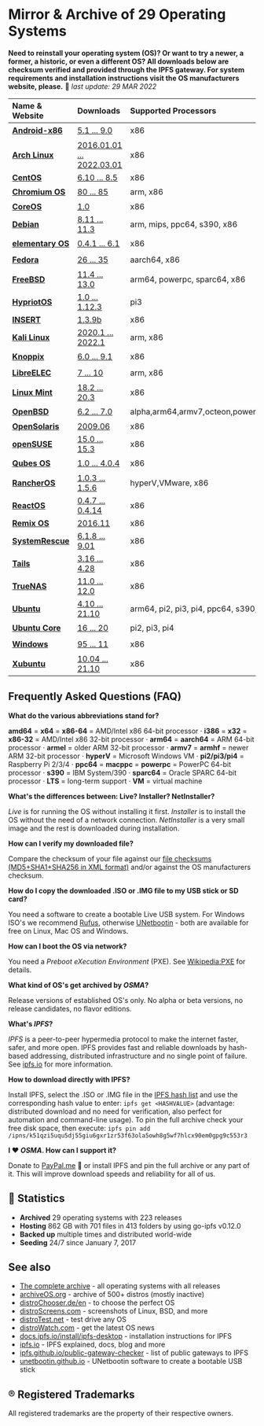Mirror & Archive of 29 Operating Systems
========================================

**Need to reinstall your operating system (OS)? Or want to try a newer, a former, a historic, or even a different OS? All downloads below are checksum verified and provided through the IPFS gateway. For system requirements and installation instructions visit the OS manufacturers website, please.** 📅 *last update: 29 MAR 2022*

| Name & Website                                  | Downloads                                                                                      | Supported Processors | Active? |
| :---------------------------------------------- | :--------------------------------------------------------------------------------------------- | :------------------- | ----- |
| **[Android-x86](https://www.android-x86.org)**  | [5.1 ... 9.0](https://storry.tv/ipfs/QmdQrao7eUjcZ1GbR8rG21PnAw1vs5VWrvUFCvsDFGaMk8)           | x86                  | ✔️ |
| **[Arch Linux](https://archlinux.org)**         | [2016.01.01 ... 2022.03.01](https://storry.tv/ipfs/QmWQpDcXwBZroWuLLNBQJNFDnD8bdJ9YWWiQUF8LDPHKL1) | x86                    | ✔️ |
| **[CentOS](https://www.centos.org)**            | [6.10 ... 8.5](https://storry.tv/ipfs/QmaC9xT1AEz5BwRsAvz15ND5vCp6Jz76BJoiKN2o4emQFs)          | x86                  | ❌ |
| **[Chromium OS](https://www.chromium.org/chromium-os)** | [80 ... 85](https://storry.tv/ipfs/QmZF34ExoBB1a5cforj7n1fM9KpryNSvjGdLSFSV6vrzFb)     | arm, x86             | ✔️ |
| **[CoreOS](https://coreos.com/)**               | [1.0](https://storry.tv/ipfs/QmZq9a53v9cepjhVsPN6S3sd12tntnxJiECtZFkcH8KBX9)                   | x86                  | ❌ |
| **[Debian](https://www.debian.org)**            | [8.11 ... 11.3](https://storry.tv/ipfs/QmdHLSByAKDspECvUrd4Q2nVGJyfr4HMyRvQPVqce97Y6w) | arm, mips, ppc64, s390, x86 | ✔️ |
| **[elementary OS](https://elementary.io)**      | [0.4.1 ... 6.1](https://storry.tv/ipfs/QmSCM4gJE11P1eYi5J2CihkZJ3q3tcgx4DiKXAhw9ULcfQ)         | x86                  | ✔️ |
| **[Fedora](https://getfedora.org)**             | [26 ... 35](https://storry.tv/ipfs/QmXJnxmSoFKbkpjBnd3DPKMeKjFzGGjuU4rrkTVZxwayYb)             | aarch64, x86         | ✔️ |
| **[FreeBSD](https://www.freebsd.org)**          | [11.4 ... 13.0](https://storry.tv/ipfs/QmSqaz3ctfHx24NREV8M6ogZrj4XCKnwa78xUD1vmof14Z)         | arm64, powerpc, sparc64, x86 | ✔️ |
| **[HypriotOS](https://blog.hypriot.com)**       | [1.0 ... 1.12.3](https://storry.tv/ipfs/QmVaauqYstcdrtz4XhmYAtBamyQKCjTZyH6NViQHXiV1r9)        | pi3                  | ✔️ |
| **[INSERT](https://www.inside-security.de/insert.html)** | [1.3.9b](https://storry.tv/ipfs/QmVpmV9bSigEbC4MTaw9G7x3USgeCEfPeTtERc3VFYEymx)       | x86                  | ❌ |
| **[Kali Linux](https://www.kali.org)**          | [2020.1 ... 2022.1](https://storry.tv/ipfs/QmVP4t9bWQi4PA7pYF1aafLeRhHAHn6uCN2GM3w2oamcgZ) | arm, x86                 | ✔️ |
| **[Knoppix](http://www.knoppix.org/)**          | [6.0 ... 9.1](https://storry.tv/ipfs/QmS9ZHoBcM6Q98UUiqhhvUAi7hbj39Yuy2bRNxhhVpr3QN)           | x86                  | ✔️ |
| **[LibreELEC](https://libreelec.tv)**           | [7 ... 10](https://storry.tv/ipfs/QmXFnHHMD6pBFBgGypMEmoqkepBihCs5MBZevbbaUR5D3x) | arm, x86             | ✔️ |
| **[Linux Mint](https://linuxmint.com)**         | [18.2 ... 20.3](https://storry.tv/ipfs/QmbvpqF6GnCiRuYQBxgmhFb12qoeQu1Dt9pKN7z3rUVupb)         | x86                  | ✔️ |
| **[OpenBSD](http://www.openbsd.org)**           | [6.2 ... 7.0](https://storry.tv/ipfs/Qmb46A7rddwpdb2399uxU4h1d7mNwBxZYwmFioNCz7WXRC)           | alpha,arm64,armv7,octeon,powerpc64,sparc64,x86 | ✔️ |
| **[OpenSolaris](https://www.oracle.com/technetwork/server-storage/solaris/index-135144.html)** | [2009.06](https://storry.tv/ipfs/QmdRpuTZTyKsQSXPt3dyv6WdTY7ZyaRkkU5S3Z9tkPriPv) | x86 | ❌ |
| **[openSUSE](https://www.opensuse.org)**        | [15.0 ... 15.3](https://storry.tv/ipfs/QmNcvhQWgzv946PAT1dBEN5FHJphB6W9kyEcZeDECNYMGM)         | x86                  | ✔️ |
| **[Qubes OS](https://www.qubes-os.org/)**       | [1.0 ... 4.0.4](https://storry.tv/ipfs/QmR433KbGHuXSZvukNNahyy61QFw4zD8e1nRuGzgtzbFYk)         | x86                  | ✔️ |
| **[RancherOS](http://rancher.com/rancher-os/)** | [1.0.3 ... 1.5.6](https://storry.tv/ipfs/QmT4NQYJU6mMmpJ9moooPgJpJDVoNP9rL7H3yumqpUqgb4)       | hyperV,VMware, x86   | ✔️ |
| **[ReactOS](https://www.reactos.org)**          | [0.4.7 ... 0.4.14](https://storry.tv/ipfs/QmeLeyuUsFJJx96HvEAsneJpG6PsZZLupkbLms8AvzHUY1 )     | x86                  | ✔️ |
| **[Remix OS](http://cn.jide.com/remixos)**      | [2016.11](https://storry.tv/ipfs/QmPhohZB29FNYqjBmxvPeXB1Jbd1anSq9tfXDE2xhZM54u)               | x86                  | ❌ |
| **[SystemRescue](http://www.system-rescue-cd.org/)**| [6.1.8 ... 9.01](https://storry.tv/ipfs/QmdBkd7G4LfFrvmfS6oqJ3rZEr7qZzqBi9JSYCrgwAPjgG) | x86                     | ✔️ |
| **[Tails](https://tails.boum.org/)**            | [3.16 ... 4.28](https://storry.tv/ipfs/QmSbuaj66jqNNTeZYSDrq1CKowRBbqgAhcTfqFfR4aU7V3) | x86                          | ✔️ |
| **[TrueNAS](https://www.truenas.org)**          | [11.0 ... 12.0](https://storry.tv/ipfs/Qma3n1u5J3hmiTGu3nz3u5Ln7BQh9Eyodwd1sfV2mJoynW)         | x86                  | ✔️ |
| **[Ubuntu](https://www.ubuntu.com/)**           | [4.10 ... 21.10](https://storry.tv/ipfs/QmV34LTSKMKF28PTGcxCx35a2SymDngFV53ZCm7DNvVFFc) | arm64, pi2, pi3, pi4, ppc64, s390, x86 | ✔️ |
| **[Ubuntu Core](https://www.ubuntu.com/core)**  | [16 ... 20](https://storry.tv/ipfs/QmdZRfLgQrh71X3ng1avdrbVyrLz2tECEY3AAaT3bRZ5wE)             | pi2, pi3, pi4        | ✔️ |
| **[Windows](https://www.microsoft.com)**        | [95 ... 11](https://storry.tv/ipfs/QmcLU6YPRes87qzZHcVjKbh9jZrCwJvBjXz9Y1dqVcytAf)             | x86                  | ✔️ |
| **[Xubuntu](https://www.xubuntu.org)**          | [10.04 ... 21.10](https://storry.tv/ipfs/QmdqYAuB3ME4mEYGYczTeYS2fH8koXFbQHjMcdDSjrK4ft) | x86                  | ✔️ |


Frequently Asked Questions (FAQ)
--------------------------------

**What do the various abbreviations stand for?**

**amd64** = **x64** = **x86-64** = AMD/Intel x86 64-bit processor · **i386** = **x32** = **x86-32** = AMD/Intel x86 32-bit processor  ·  **arm64** = **aarch64** = ARM 64-bit processor · **armel** = older ARM 32-bit processor · **armv7** = **armhf** = newer ARM 32-bit processor · **hyperV** = Microsoft Windows VM · **pi2/pi3/pi4** = Raspberry Pi 2/3/4 · **ppc64** = **macppc** = **powerpc** = PowerPC 64-bit processor · **s390** = IBM System/390 · **sparc64** = Oracle SPARC 64-bit processor · **LTS** = long-term support · **VM** = virtual machine

**What's the differences between: Live? Installer? NetInstaller?**

*Live* is for running the OS without installing it first. *Installer* is to install the OS without the need of a network connection. *NetInstaller* is a very small image and the rest is downloaded during installation.

**How can I verify my downloaded file?**

Compare the checksum of your file against our [file checksums (MD5+SHA1+SHA256 in XML format)](data/file_checksums.xml) and/or against the OS manufacturers checksum.

**How do I copy the downloaded .ISO or .IMG file to my USB stick or SD card?**

You need a software to create a bootable Live USB system. For Windows ISO's we recommend [Rufus](https://rufus.ie), otherwise [UNetbootin](https://unetbootin.github.io) - both are available for free on Linux, Mac OS and Windows.

**How can I boot the OS via network?**

You need a *Preboot eXecution Environment* (PXE). See [Wikipedia:PXE](https://en.wikipedia.org/wiki/Preboot_Execution_Environment) for details.

**What kind of OS's get archived by *OSMA*?**

Release versions of established OS's only. No alpha or beta versions, no release candidates, no flavor editions.

**What's *IPFS*?**

*IPFS* is a peer-to-peer hypermedia protocol to make the internet faster, safer, and more open. IPFS provides fast and reliable downloads by hash-based addressing, distributed infrastructure and no single point of failure. See [ipfs.io](https://ipfs.io) for more information.

**How to download directly with IPFS?**

Install IPFS, select the .ISO or .IMG file in the [IPFS hash list](data/IPFS_hashes.txt) and use the corresponding hash value to enter: `ipfs get <HASHVALUE>` (advantage: distributed download and no need for verification, also perfect for automation and command-line usage). To pin the full archive check your free disk space, then execute: `ipfs pin add /ipns/k51qzi5uqu5dj55giu6gxr1zr53f63ola5owh8g5wf7hlcx90em0gpg9c553r3`

**I ❤️ *OSMA*. How can I support it?**

Donate to [PayPal.me](https://www.paypal.me/Fleschutz) 👏 or install IPFS and pin the full archive or any part of it. This will improve download speeds and reliability for all of us.

🔎 Statistics
--------------

- **Archived** 29 operating systems with 223 releases
- **Hosting** 862 GB with 701 files in 413 folders by using go-ipfs v0.12.0
- **Backed up** multiple times and distributed world-wide
- **Seeding** 24/7 since January 7, 2017

See also
--------
* [The complete archive](https://storry.tv/ipns/k51qzi5uqu5dj55giu6gxr1zr53f63ola5owh8g5wf7hlcx90em0gpg9c553r3) - all operating systems with all releases  
* [archiveOS.org](https://www.archiveos.org) - archive of 500+ distros (mostly inactive)
* [distroChooser.de/en](https://distrochooser.de/en/) - to choose the perfect OS
* [distroScreens.com](http://www.distroscreens.com) - screenshots of Linux, BSD, and more
* [distroTest.net](https://distrotest.net/) - test drive any OS
* [distroWatch.com](https://distrowatch.com) - get the latest OS news
* [docs.ipfs.io/install/ipfs-desktop](https://docs.ipfs.io/install/ipfs-desktop/) - installation instructions for IPFS
* [ipfs.io](https://ipfs.io) - IPFS explained, docs, blog and more
* [ipfs.github.io/public-gateway-checker](https://ipfs.github.io/public-gateway-checker/) - list of public gateways to IPFS
* [unetbootin.github.io](https://unetbootin.github.io) - UNetbootin software to create a bootable USB stick

® Registered Trademarks
-----------------------
All registered trademarks are the property of their respective owners.
